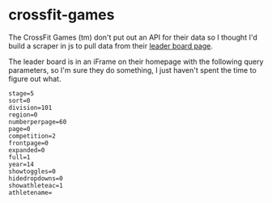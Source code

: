 crossfit-games
==============

The CrossFit Games (tm) don't put out an API for their data
so I thought I'd build a scraper in js to pull data from their [leader board page](http://games.crossfit.com/scores/leaderboard.php).

The leader board is in an iFrame on their homepage with the following query parameters, so I'm sure they do something, I just haven't spent the time to figure out what.

```
stage=5
sort=0
division=101
region=0
numberperpage=60
page=0
competition=2
frontpage=0
expanded=0
full=1
year=14
showtoggles=0
hidedropdowns=0
showathleteac=1
athletename=
```
